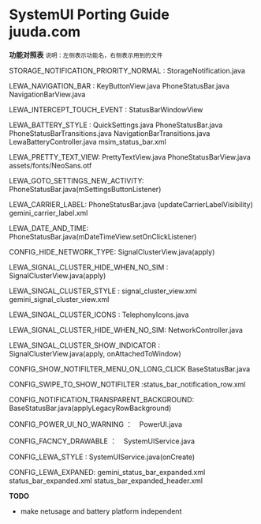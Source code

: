 


# SystemUI Porting Guide　　juuda.com

**功能对照表**
`说明：左侧表示功能名，右侧表示用到的文件`

STORAGE_NOTIFICATION_PRIORITY_NORMAL :   StorageNotification.java

LEWA_NAVIGATION_BAR :  KeyButtonView.java  PhoneStatusBar.java  NavigationBarView.java

LEWA_INTERCEPT_TOUCH_EVENT : StatusBarWindowView

LEWA_BATTERY_STYLE : QuickSettings.java PhoneStatusBar.java  PhoneStatusBarTransitions.java  NavigationBarTransitions.java   LewaBatteryController.java   msim_status_bar.xml

LEWA_PRETTY_TEXT_VIEW:    PrettyTextView.java  PhoneStatusBarView.java  assets/fonts/NeoSans.otf

LEWA_GOTO_SETTINGS_NEW_ACTIVITY: PhoneStatusBar.java(mSettingsButtonListener)

LEWA_CARRIER_LABEL: PhoneStatusBar.java (updateCarrierLabelVisibility)  gemini_carrier_label.xml

LEWA_DATE_AND_TIME:  PhoneStatusBar.java(mDateTimeView.setOnClickListener)

CONFIG_HIDE_NETWORK_TYPE: SignalClusterView.java(apply)

LEWA_SIGNAL_CLUSTER_HIDE_WHEN_NO_SIM : SignalClusterView.java(apply)

LEWA_SINGAL_CLUSTER_STYLE : signal_cluster_view.xml    gemini_signal_cluster_view.xml

LEWA_SINGAL_CLUSTER_ICONS : TelephonyIcons.java

LEWA_SIGNAL_CLUSTER_HIDE_WHEN_NO_SIM: NetworkController.java

LEWA_SINGAL_CLUSTER_SHOW_INDICATOR : SignalClusterView.java(apply, onAttachedToWindow)

CONFIG_SHOW_NOTIFILTER_MENU_ON_LONG_CLICK BaseStatusBar.java

CONFIG_SWIPE_TO_SHOW_NOTIFILTER :status_bar_notification_row.xml

CONFIG_NOTIFICATION_TRANSPARENT_BACKGROUND: BaseStatusBar.java(applyLegacyRowBackground)

CONFIG_POWER_UI_NO_WARNING ：　PowerUI.java

CONFIG_FACNCY_DRAWABLE ：　SystemUIService.java

CONFIG_LEWA_STYLE : SystemUIService.java(onCreate)

CONFIG_LEWA_EXPANED: gemini_status_bar_expanded.xml status_bar_expanded.xml  status_bar_expanded_header.xml

**TODO**

- make netusage and battery platform independent


